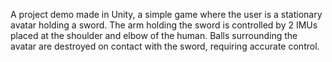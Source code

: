 A project demo made in Unity, a simple game where the user is a stationary avatar holding a sword. The arm holding the sword is controlled by 2 IMUs placed at the shoulder and elbow of the human. Balls surrounding the avatar are destroyed on contact with the sword, requiring accurate control.